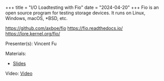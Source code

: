 +++
title = "I/O Loadtesting with Fio"
date = "2024-04-20"
+++
Fio is an open source program for testing storage devices. It runs on Linux, Windows, macOS, *BSD, etc.

https://github.com/axboe/fio
https://fio.readthedocs.io/
https://lore.kernel.org/fio/

Presenter(s): Vincent Fu

Materials:
* [Slides](/presentation_materials/IO_Loadtesting_with_Fio--2024-04-20/fio.pdf)

Video: [Video](https://www.youtube.com/live/-pwuOc10o1M?si=14gHjbt-x80HUZI-)
